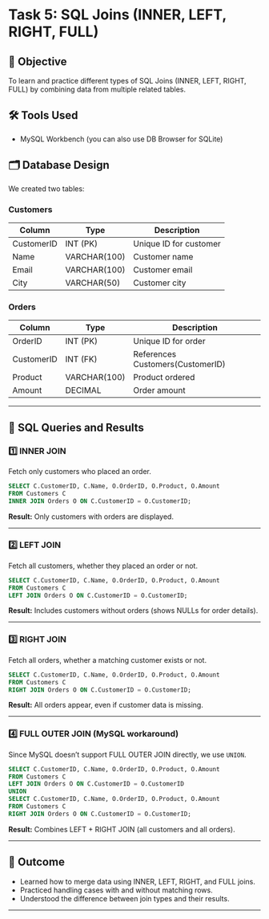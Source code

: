 # Task 5: SQL Joins (INNER, LEFT, RIGHT, FULL)

## 📌 Objective
To learn and practice different types of SQL Joins (INNER, LEFT, RIGHT, FULL) by combining data from multiple related tables.

## 🛠 Tools Used
- MySQL Workbench (you can also use DB Browser for SQLite)

## 🗂️ Database Design
We created two tables:

### Customers
| Column      | Type         | Description             |
|-------------|--------------|-------------------------|
| CustomerID  | INT (PK)     | Unique ID for customer  |
| Name        | VARCHAR(100) | Customer name           |
| Email       | VARCHAR(100) | Customer email          |
| City        | VARCHAR(50)  | Customer city           |

### Orders
| Column      | Type         | Description                        |
|-------------|--------------|------------------------------------|
| OrderID     | INT (PK)     | Unique ID for order                |
| CustomerID  | INT (FK)     | References Customers(CustomerID)   |
| Product     | VARCHAR(100) | Product ordered                    |
| Amount      | DECIMAL      | Order amount                       |

---

## 🔑 SQL Queries and Results

### 1️⃣ INNER JOIN
Fetch only customers who placed an order.
```sql
SELECT C.CustomerID, C.Name, O.OrderID, O.Product, O.Amount
FROM Customers C
INNER JOIN Orders O ON C.CustomerID = O.CustomerID;
```
**Result:** Only customers with orders are displayed.

---

### 2️⃣ LEFT JOIN
Fetch all customers, whether they placed an order or not.
```sql
SELECT C.CustomerID, C.Name, O.OrderID, O.Product, O.Amount
FROM Customers C
LEFT JOIN Orders O ON C.CustomerID = O.CustomerID;
```
**Result:** Includes customers without orders (shows NULLs for order details).

---

### 3️⃣ RIGHT JOIN
Fetch all orders, whether a matching customer exists or not.
```sql
SELECT C.CustomerID, C.Name, O.OrderID, O.Product, O.Amount
FROM Customers C
RIGHT JOIN Orders O ON C.CustomerID = O.CustomerID;
```
**Result:** All orders appear, even if customer data is missing.

---

### 4️⃣ FULL OUTER JOIN (MySQL workaround)
Since MySQL doesn’t support FULL OUTER JOIN directly, we use `UNION`.
```sql
SELECT C.CustomerID, C.Name, O.OrderID, O.Product, O.Amount
FROM Customers C
LEFT JOIN Orders O ON C.CustomerID = O.CustomerID
UNION
SELECT C.CustomerID, C.Name, O.OrderID, O.Product, O.Amount
FROM Customers C
RIGHT JOIN Orders O ON C.CustomerID = O.CustomerID;
```
**Result:** Combines LEFT + RIGHT JOIN (all customers and all orders).

---

## 🚀 Outcome
- Learned how to merge data using INNER, LEFT, RIGHT, and FULL joins.  
- Practiced handling cases with and without matching rows.  
- Understood the difference between join types and their results.  

---


